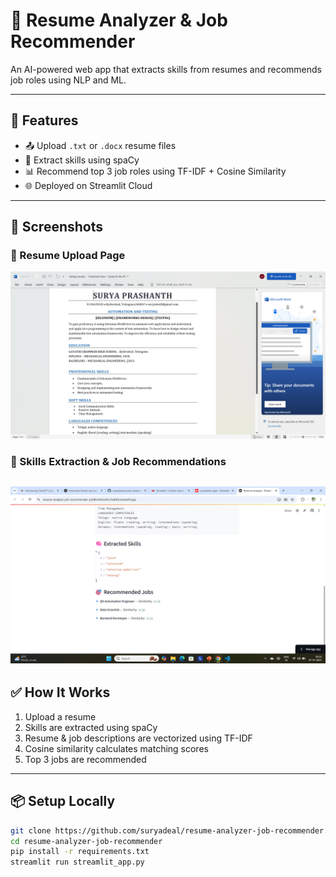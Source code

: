 # 📄 Resume Analyzer & Job Recommender

An AI-powered web app that extracts skills from resumes and recommends job roles using NLP and ML.

---

## 🚀 Features

- 📤 Upload `.txt` or `.docx` resume files
- 🧠 Extract skills using spaCy
- 📊 Recommend top 3 job roles using TF-IDF + Cosine Similarity
- 🌐 Deployed on Streamlit Cloud

---

## 📸 Screenshots

### 📝 Resume Upload Page
![Resume Upload](screenshots/upload.png)

### 🧠 Skills Extraction & Job Recommendations
![Results](screenshots/results.png)
---

## ✅ How It Works

1. Upload a resume
2. Skills are extracted using spaCy
3. Resume & job descriptions are vectorized using TF-IDF
4. Cosine similarity calculates matching scores
5. Top 3 jobs are recommended

---

## 📦 Setup Locally

```bash
git clone https://github.com/suryadeal/resume-analyzer-job-recommender.git
cd resume-analyzer-job-recommender
pip install -r requirements.txt
streamlit run streamlit_app.py
